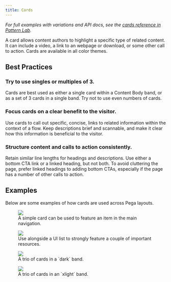 ```yaml
---
title: Cards
---
```


*For full examples with variations and API docs, see the [cards reference in Pattern Lab](/pattern-lab/?p=viewall-components-card).*

A card allows content authors to highlight a specific type of related content. It can include a video, a link to an webpage or download, or some other call to action. Cards are available in all color themes.

## Best Practices

### Try to use singles or multiples of 3.

Cards are best used as either a single card within a Content Body band, or as a set of 3 cards in a single band. Try not to use even numbers of cards.

### Focus cards on a clear benefit to the visitor.

Use cards to call out specific, concise, links to related information within the context of a flow. Keep descriptions brief and scannable, and make it clear how this information is beneficial to the visitor.

### Structure content and calls to action consistently.

Retain similar line lengths for headings and descriptions. Use either a bottom CTA link or a linked heading, but not both. To avoid cluttering the page, prefer linked headings to adding bottom CTAs, especially if the page has a number of other calls to action.

## Examples

Below are some examples of how cards are used across Pega layouts.

<figure>
<img src="/images/docs/card_in-nav.jpg" />
<figcaption>A simple card can be used to feature an item in the main navigation.</figcaption>
</figure>

<figure>
<img src="/images/docs/card_resource-band.jpg" />
<figcaption>Use alongside a UI list to strongly feature a couple of important resources.</figcaption>
</figure>

<figure>
<img src="/images/docs/card_trio-dark.jpg" />
<figcaption>A trio of cards in a `dark` band.</figcaption>
</figure>

<figure>
<img src="/images/docs/card_trio-xlight.jpg" />
<figcaption>A trio of cards in an `xlight` band.</figcaption>
</figure>